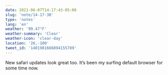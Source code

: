 ```yaml
---
date: 2021-06-07T14:17:43-05:00
slug: 'note/14-17-38'
type: 'notes'
lang: 'en'
weather: '99.47°F'
weather-summary: 'Clear'
weather-icon: 'clear-day'
location: '26,-100'
tweet_id: '1401981666894155789'
---
```

New safari updates look great too. It’s been my surfing default browser for some time now.